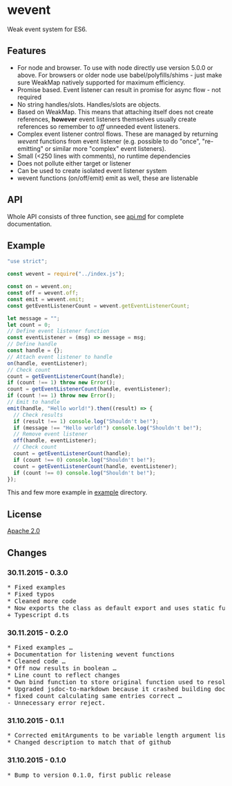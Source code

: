 # wevent

Weak event system for ES6.

## Features

* For node and browser. To use with node directly use version 5.0.0 or above.
 For browsers or older node use babel/polyfills/shims - just make sure WeakMap
 natively supported for maximum efficiency.
* Promise based. Event listener can result in promise for async flow - 
not required
* No string handles/slots. Handles/slots are objects.
* Based on WeakMap. This means that attaching itself does not create references, 
**however** event listeners themselves usually create references so remember to 
*off* unneeded event listeners.
* Complex event listener control flows. These are managed by returning *wevent* 
functions from event listener (e.g. possible to do "once", "re-emitting" or 
similar more "complex" event listeners).
* Small (<250 lines with comments), no runtime dependencies
* Does not pollute either target or listener
* Can be used to create isolated event listener system
* wevent functions (on/off/emit) emit as well, these are listenable

## API

Whole API consists of three function, see [api.md](api.md) for complete 
documentation.

## Example

```js
"use strict";

const wevent = require("../index.js");

const on = wevent.on;
const off = wevent.off;
const emit = wevent.emit;
const getEventListenerCount = wevent.getEventListenerCount;

let message = "";
let count = 0;
// Define event listener function
const eventListener = (msg) => message = msg;
// Define handle
const handle = {};
// Attach event listener to handle
on(handle, eventListener);
// Check count
count = getEventListenerCount(handle);
if (count !== 1) throw new Error();
count = getEventListenerCount(handle, eventListener);
if (count !== 1) throw new Error();
// Emit to handle
emit(handle, "Hello world!").then((result) => {
  // Check results
  if (result !== 1) console.log("Shouldn't be!");
  if (message !== "Hello world!") console.log("Shouldn't be!");
  // Remove event listener
  off(handle, eventListener);
  // Check count
  count = getEventListenerCount(handle);
  if (count !== 0) console.log("Shouldn't be!");
  count = getEventListenerCount(handle, eventListener);
  if (count !== 0) console.log("Shouldn't be!");
});
```

This and few more example in [example](example) directory.

## License

[Apache 2.0](LICENSE)

## Changes

### 30.11.2015 - 0.3.0

<pre>
* Fixed examples
* Fixed typos
* Cleaned more code
* Now exports the class as default export and uses static function of the class for global wevent instance, does not pollute window or global anymore.
+ Typescript d.ts 
</pre>

### 30.11.2015 - 0.2.0

<pre>
* Fixed examples …
+ Documentation for listening wevent functions
* Cleaned code …
* Off now results in boolean …
* Line count to reflect changes
* Own bind function to store original function used to resolve the re… …
* Upgraded jsdoc-to-markdown because it crashed building doc …
* fixed count calculating same entries correct …
- Unnecessary error reject. 
</pre>

### 31.10.2015 - 0.1.1

<pre>
* Corrected emitArguments to be variable length argument list
* Changed description to match that of github 
</pre>

### 31.10.2015 - 0.1.0

<pre>
* Bump to version 0.1.0, first public release
</pre>